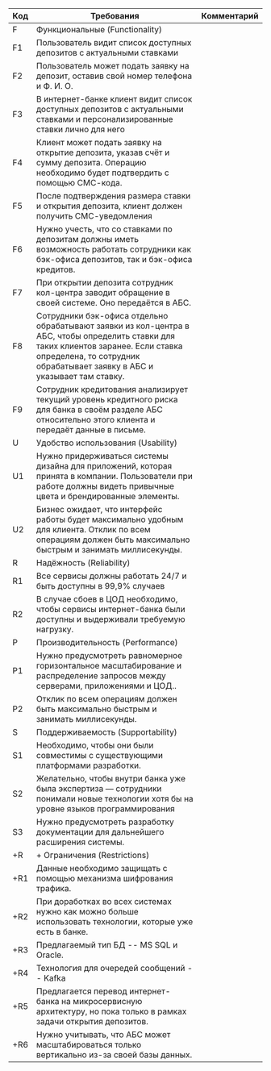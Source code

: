 | Код | Требования                         | Комментарий  |
|-----|------------------------------------|--------------|
| F   | Функциональные (Functionality)     |              |
| F1  | Пользователь видит список доступных депозитов с актуальными ставками                 |              |
| F2  | Пользователь может подать заявку на депозит, оставив свой номер телефона и Ф. И. О.  |              |
| F3  | В интернет-банке клиент видит список доступных депозитов с актуальными ставками и персонализированные ставки лично для него |    |
| F4  | Клиент может подать заявку на открытие депозита, указав счёт и сумму депозита. Операцию необходимо будет подтвердить с помощью СМС-кода. |  |
| F5  | После подтверждения размера ставки и открытия депозита, клиент должен получить СМС-уведомления                               |              |
| F6  | Нужно учесть, что со ставками по депозитам должны иметь возможность работать сотрудники как бэк-офиса депозитов, так и бэк-офиса кредитов.  |   |
| F7  | При открытии депозита сотрудник кол-центра заводит обращение в своей системе. Оно передаётся в АБС. |    |
| F8  | Сотрудники бэк-офиса отдельно обрабатывают заявки из кол-центра в АБС, чтобы определить ставки для таких клиентов заранее. Если ставка определена, то сотрудник обрабатывает заявку в АБС и указывает там ставку.   |   |
| F9  | Сотрудник кредитования анализирует текущий уровень кредитного риска для банка в своём разделе АБС относительно этого клиента и передаёт данные в письме. |  |
| U   | Удобство использования (Usability) |              |
| U1  | Нужно придерживаться системы дизайна для приложений, которая принята в компании. Пользователи при работе должны видеть привычные цвета и брендированные элементы.       |              |
| U2  | Бизнес ожидает, что интерфейс работы будет максимально удобным для клиента. Отклик по всем операциям должен быть максимально быстрым и занимать миллисекунды.        |              |
| R   | Надёжность (Reliability)           |              |
| R1  | Все сервисы должны работать 24/7 и быть доступны в 99,9% случаев                                |              |
| R2  | В случае сбоев в ЦОД необходимо, чтобы сервисы интернет-банка были доступны и выдерживали требуемую нагрузку.       |              |
| P   | Производительность (Performance)   |              |
| P1  | Нужно предусмотреть равномерное горизонтальное масштабирование и распределение запросов между серверами, приложениями и ЦОД..        |              |
| P2  | Отклик по всем операциям должен быть максимально быстрым и занимать миллисекунды.      |              |
| S   | Поддерживаемость (Supportability)  |              |
| S1  | Необходимо, чтобы они были совместимы с существующими платформами разработки.      |              |
| S2  | Желательно, чтобы внутри банка уже была экспертиза — сотрудники понимали новые технологии хотя бы на уровне языков программирования      |              |
| S3  | Нужно предусмотреть разработку документации для дальнейшего расширения системы. |   |
| +R  | + Ограничения (Restrictions)      |              |
| +R1  | Данные необходимо защищать с помощью механизма шифрования трафика.                   |              |
| +R2  | При доработках во всех системах нужно как можно больше использовать технологии, которые уже есть в банке.    |              |
| +R3  | Предлагаемый тип БД -- MS SQL и Oracle.  |     |
| +R4  | Технология для очередей сообщений -- Kafka  |   |
| +R5  | Предлагается перевод интернет-банка на микросервисную архитектуру, но пока только в рамках задачи открытия депозитов. |    |
| +R6  | Нужно учитывать, что АБС может масштабироваться только вертикально из-за своей базы данных.

